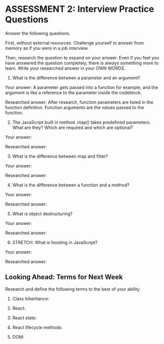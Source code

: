 # ASSESSMENT 2: Interview Practice Questions

Answer the following questions.

First, without external resources. Challenge yourself to answer from memory as if you were in a job interview.

Then, research the question to expand on your answer. Even if you feel you have answered the question completely, there is always something more to learn. Write your researched answer in your OWN WORDS.

1. What is the difference between a parameter and an argument?

  Your answer: A parameter gets passed into a function for example, and the argument is like a reference to the parameter inside the codeblock.

  Researched answer: After research, function parameters are listed in the function definition. Function arguments are the values passed to the function.



2. The JavaScript built in method .map() takes predefined parameters. What are they? Which are required and which are optional?

  Your answer:

  Researched answer:



3. What is the difference between map and filter?

  Your answer:

  Researched answer:



4. What is the difference between a function and a method?

  Your answer:

  Researched answer:



5. What is object destructuring?

  Your answer:

  Researched answer:



6. STRETCH: What is hoisting in JavaScript?

  Your answer:

  Researched answer:



## Looking Ahead: Terms for Next Week

Research and define the following terms to the best of your ability.

1. Class Inheritance:

2. React:

3. React state:

4. React lifecycle methods:

5. DOM:
